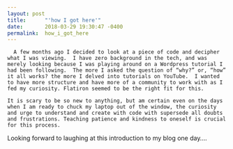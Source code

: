```yaml
---
layout: post
title:      "'how I got here'"
date:       2018-03-29 19:30:47 -0400
permalink:  how_i_got_here
---
```


      A few months ago I decided to look at a piece of code and decipher what I was viewing.  I have zero background in the tech, and was merely looking because I was playing around on a Wordpress tutorial I had been following.  The more I asked the question of “why?” or, “how” it all works? the more I delved into tutorials on YouTube.  I wanted to have more structure and have more of a community to work with as I fed my curiosity. Flatiron seemed to be the right fit for this. 

    It is scary to be so new to anything, but am certain even on the days when I am ready to chuck my laptop out of the window, the curiosity and urge to understand and create with code with supersede all doubts and frustrations. Teaching patience and kindness to oneself is crucial for this process.  
Looking forward to laughing at this introduction to my blog one day….


